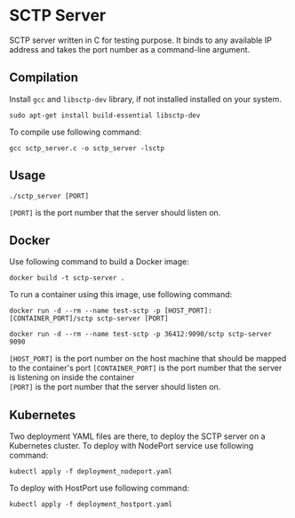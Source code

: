 

# SCTP Server

SCTP server written in C for testing purpose. It binds to any available IP address and takes the port number as a command-line argument.

## Compilation

Install `gcc` and `libsctp-dev` library, if not installed installed on your system.

```
sudo apt-get install build-essential libsctp-dev
```

To compile use following command:

```
gcc sctp_server.c -o sctp_server -lsctp
```

## Usage


```
./sctp_server [PORT]
```

`[PORT]` is the port number that the server should listen on.

## Docker

Use following command to build a Docker image:

```
docker build -t sctp-server .
```

To run a container using this image, use following command:

```
docker run -d --rm --name test-sctp -p [HOST_PORT]:[CONTAINER_PORT]/sctp sctp-server [PORT]

docker run -d --rm --name test-sctp -p 36412:9090/sctp sctp-server 9090
```

`[HOST_PORT]` is the port number on the host machine that should be mapped to the container's port
`[CONTAINER_PORT]` is the port number that the server is listening on inside the container   
`[PORT]` is the port number that the server should listen on.

## Kubernetes

Two deployment YAML files are there, to deploy the SCTP server on a Kubernetes cluster. To deploy with NodePort service use following command:

```
kubectl apply -f deployment_nodeport.yaml
```

To deploy with HostPort use following command:

```
kubectl apply -f deployment_hostport.yaml
```


